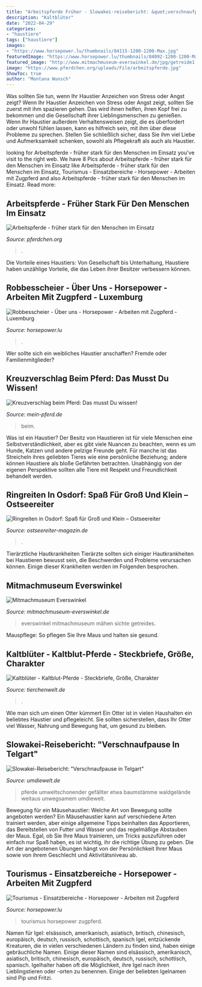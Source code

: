 ```yaml
---
title: "Arbeitspferde Früher - Slowakei-reisebericht: &quot;verschnaufpause In Telgart&quot;"
description: "Kaltblüter"
date: "2022-04-29"
categories:
- "haustiere"
tags: ["haustiere"]
images:
- "https://www.horsepower.lu/thumbnails/84115-1200-1200-Max.jpg"
featuredImage: "https://www.horsepower.lu/thumbnails/84092-1200-1200-Max.jpg"
featured_image: "http://www.mitmachmuseum-everswinkel.de/jpg/getreide1.jpg"
image: "https://www.pferdchen.org/uploads/File/arbeitspferde.jpg"
ShowToc: true
author: "Montana Wunsch"
---
```



Was sollten Sie tun, wenn Ihr Haustier Anzeichen von Stress oder Angst zeigt?
Wenn Ihr Haustier Anzeichen von Stress oder Angst zeigt, sollten Sie zuerst mit ihm spazieren gehen. Das wird ihnen helfen, ihren Kopf frei zu bekommen und die Gesellschaft ihrer Lieblingsmenschen zu genießen. Wenn Ihr Haustier außerdem Verhaltensweisen zeigt, die es überfordert oder unwohl fühlen lassen, kann es hilfreich sein, mit ihm über diese Probleme zu sprechen. Stellen Sie schließlich sicher, dass Sie ihm viel Liebe und Aufmerksamkeit schenken, sowohl als Pflegekraft als auch als Haustier.

	

		
looking for Arbeitspferde - früher stark für den Menschen im Einsatz you've visit to the right web. We have 8 Pics about Arbeitspferde - früher stark für den Menschen im Einsatz like Arbeitspferde - früher stark für den Menschen im Einsatz, Tourismus - Einsatzbereiche - Horsepower - Arbeiten mit Zugpferd and also Arbeitspferde - früher stark für den Menschen im Einsatz. Read more:
		
    
## Arbeitspferde - Früher Stark Für Den Menschen Im Einsatz

<img loading=lazy src="https://www.pferdchen.org/uploads/File/arbeitspferde.jpg" onerror="this.onerror=null;this.src='https://tse2.mm.bing.net/th?id=OIP.nYG4fDmfHsvmJpUKU_y6XwAAAA&amp;pid=15.1';" alt="Arbeitspferde - früher stark für den Menschen im Einsatz">

_Source: pferdchen.org_

>. 

	

Die Vorteile eines Haustiers: Von Gesellschaft bis Unterhaltung, Haustiere haben unzählige Vorteile, die das Leben ihrer Besitzer verbessern können.

    
## Robbesscheier - Über Uns - Horsepower - Arbeiten Mit Zugpferd - Luxemburg

<img loading=lazy src="https://www.horsepower.lu/thumbnails/84092-1200-1200-Max.jpg" onerror="this.onerror=null;this.src='https://tse4.mm.bing.net/th?id=OIP.InoRX_1-lmfeO7YkLcLCWgHaEo&amp;pid=15.1';" alt="Robbesscheier - Über uns - Horsepower - Arbeiten mit Zugpferd - Luxemburg">

_Source: horsepower.lu_

>. 

	

Wer sollte sich ein weibliches Haustier anschaffen? Fremde oder Familienmitglieder?

    
## Kreuzverschlag Beim Pferd: Das Musst Du Wissen!

<img loading=lazy src="https://www.mein-pferd.de/content/uploads/2016/08/imponieren_kopfschlenkern_12-1024x562.jpg" onerror="this.onerror=null;this.src='https://tse1.mm.bing.net/th?id=OIP.FFy2OxJ3RzdUC4ICVGPk3gHaEE&amp;pid=15.1';" alt="Kreuzverschlag beim Pferd: Das musst Du wissen!">

_Source: mein-pferd.de_

>beim. 

	

Was ist ein Haustier?
Der Besitz von Haustieren ist für viele Menschen eine Selbstverständlichkeit, aber es gibt viele Nuancen zu beachten, wenn es um Hunde, Katzen und andere pelzige Freunde geht. Für manche ist das Streicheln ihres geliebten Tieres wie eine persönliche Beziehung; andere können Haustiere als bloße Gefährten betrachten. Unabhängig von der eigenen Perspektive sollten alle Tiere mit Respekt und Freundlichkeit behandelt werden.

    
## Ringreiten In Osdorf: Spaß Für Groß Und Klein – Ostseereiter

<img loading=lazy src="http://www.ostseereiter-magazin.de/wp-content/uploads/2019/09/IMG_4155-945x629.jpg" onerror="this.onerror=null;this.src='https://tse1.mm.bing.net/th?id=OIP.nVKLP006dee7QvDWcYfp5wHaE7&amp;pid=15.1';" alt="Ringreiten in Osdorf: Spaß für Groß und Klein – Ostseereiter">

_Source: ostseereiter-magazin.de_

>. 

	

Tierärztliche Hautkrankheiten
Tierärzte sollten sich einiger Hautkrankheiten bei Haustieren bewusst sein, die Beschwerden und Probleme verursachen können. Einige dieser Krankheiten werden im Folgenden besprochen.

    
## Mitmachmuseum Everswinkel

<img loading=lazy src="http://www.mitmachmuseum-everswinkel.de/jpg/getreide1.jpg" onerror="this.onerror=null;this.src='https://tse4.mm.bing.net/th?id=OIP.wHHiIJar7EJK0EBBUezxrwHaE9&amp;pid=15.1';" alt="Mitmachmuseum Everswinkel">

_Source: mitmachmuseum-everswinkel.de_

>everswinkel mitmachmuseum mähen sichte getreides. 

	

Mauspflege: So pflegen Sie Ihre Maus und halten sie gesund.

    
## Kaltblüter - Kaltblut-Pferde - Steckbriefe, Größe, Charakter

<img loading=lazy src="https://www.tierchenwelt.de/images/stories/haustiere/pferde/wladimirer_kaltblut_l.jpg" onerror="this.onerror=null;this.src='https://tse3.mm.bing.net/th?id=OIP.0le-kcijXPTKpyznHPfXMgHaE8&amp;pid=15.1';" alt="Kaltblüter - Kaltblut-Pferde - Steckbriefe, Größe, Charakter">

_Source: tierchenwelt.de_

>. 

	

Wie man sich um einen Otter kümmert
Ein Otter ist in vielen Haushalten ein beliebtes Haustier und pflegeleicht. Sie sollten sicherstellen, dass Ihr Otter viel Wasser, Nahrung und Bewegung hat, um gesund zu bleiben.

    
## Slowakei-Reisebericht: &quot;Verschnaufpause In Telgart&quot;

<img loading=lazy src="http://www.umdiewelt.de/photos/1052/7003/3/588735.jpg" onerror="this.onerror=null;this.src='https://tse4.mm.bing.net/th?id=OIP.84OKGkS3vzhLSaWn2vInjwHaFj&amp;pid=15.1';" alt="Slowakei-Reisebericht: &quot;Verschnaufpause in Telgart&quot;">

_Source: umdiewelt.de_

>pferde umweltschonender gefällter etwa baumstämme waldgelände weitaus unwegsamem umdiewelt. 

	

Bewegung für ein Mäusehaustier: Welche Art von Bewegung sollte angeboten werden?
Ein Mäusehaustier kann auf verschiedene Arten trainiert werden, aber einige allgemeine Tipps beinhalten das Apportieren, das Bereitstellen von Futter und Wasser und das regelmäßige Abstauben der Maus. Egal, ob Sie Ihre Maus trainieren, um Tricks auszuführen oder einfach nur Spaß haben, es ist wichtig, ihr die richtige Übung zu geben. Die Art der angebotenen Übungen hängt von der Persönlichkeit Ihrer Maus sowie von ihrem Geschlecht und Aktivitätsniveau ab.

    
## Tourismus - Einsatzbereiche - Horsepower - Arbeiten Mit Zugpferd

<img loading=lazy src="https://www.horsepower.lu/thumbnails/84115-1200-1200-Max.jpg" onerror="this.onerror=null;this.src='https://tse4.mm.bing.net/th?id=OIP.CH6kQua9SUBermcJq_XJzgHaE8&amp;pid=15.1';" alt="Tourismus - Einsatzbereiche - Horsepower - Arbeiten mit Zugpferd">

_Source: horsepower.lu_

>tourismus horsepower zugpferd. 

	

Namen für Igel: elsässisch, amerikanisch, asiatisch, britisch, chinesisch, europäisch, deutsch, russisch, schottisch, spanisch
Igel, entzückende Kreaturen, die in vielen verschiedenen Ländern zu finden sind, haben einige gebräuchliche Namen. Einige dieser Namen sind elsässisch, amerikanisch, asiatisch, britisch, chinesisch, europäisch, deutsch, russisch, schottisch, spanisch. Igelhalter haben oft die Möglichkeit, ihre Igel nach ihren Lieblingstieren oder -orten zu benennen. Einige der beliebten Igelnamen sind Pip und Fritzi.

